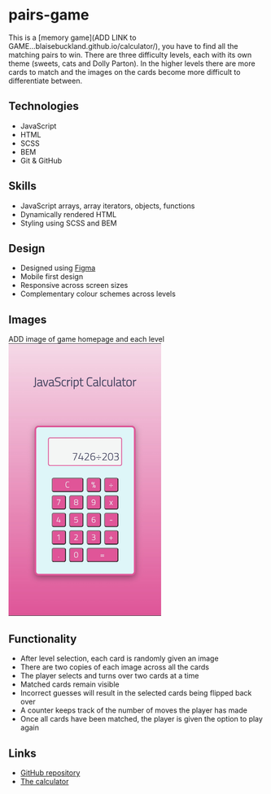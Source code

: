 # pairs-game
This is a [memory game](ADD LINK to GAME...blaisebuckland.github.io/calculator/), you have to find all the matching pairs to win. There are three difficulty levels, each with its own theme (sweets, cats and Dolly Parton). In the higher levels there are more cards to match and the images on the cards become more difficult to differentiate between.

## Technologies
* JavaScript
* HTML
* SCSS
* BEM
* Git & GitHub

## Skills
* JavaScript arrays, array iterators, objects, functions
* Dynamically rendered HTML
* Styling using SCSS and BEM

## Design
* Designed using [Figma](https://www.figma.com/file/PogEbkZAEGes42mTOVFRWc/Pairs-Game?node-id=0%3A1)
* Mobile first design
* Responsive across screen sizes
* Complementary colour schemes across levels

## Images
ADD image of game homepage and each level
<img src="https://github.com/blaisebuckland/calculator/blob/main/Calculator-image.jpg" alt="calculator-image" width=300>

## Functionality
* After level selection, each card is randomly given an image
* There are two copies of each image across all the cards
* The player selects and turns over two cards at a time
* Matched cards remain visible
* Incorrect guesses will result in the selected cards being flipped back over
* A counter keeps track of the number of moves the player has made
* Once all cards have been matched, the player is given the option to play again

## Links
* [GitHub repository](https://github.com/blaisebuckland/pairs-game)
* [The calculator](blaisebuckland.github.io/pairs-game/)


